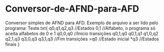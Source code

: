 # Conversor-de-AFND-para-AFD
Conversor simples de AFND para AFD. Exemplo de arquivo a ser lido pelo programa:
Teste.txt{
          q0,q1,q2,q3 //Estados
          0,1 //Alfabeto, o programa só aceita alfabetos de 0 e 1
          q0,0,q0 //Inicio transições
          q0,1,q0
          q0,1,q1
          q1,0,q2
          q2,1,q3
          q3,0,q3
          q3,1,q3 //Fim transições
          >q0 //Estado inicial
          *q3 //Estados finais
}
